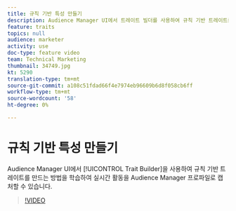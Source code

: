 ```yaml
---
title: 규칙 기반 특성 만들기
description: Audience Manager UI에서 트레이트 빌더를 사용하여 규칙 기반 트레이트를 만드는 방법을 알아보고, Audience Manager 프로필으로 실시간 활동을 캡처할 수 있습니다.
feature: traits
topics: null
audience: marketer
activity: use
doc-type: feature video
team: Technical Marketing
thumbnail: 34749.jpg
kt: 5290
translation-type: tm+mt
source-git-commit: a108c51fdad66f4e7974eb96609b6d8f058cb6ff
workflow-type: tm+mt
source-wordcount: '58'
ht-degree: 0%

---
```



# 규칙 기반 특성 만들기

Audience Manager UI에서 [!UICONTROL Trait Builder]을 사용하여 규칙 기반 트레이트를 만드는 방법을 학습하여 실시간 활동을 Audience Manager 프로파일로 캡처할 수 있습니다.

>[!VIDEO](https://video.tv.adobe.com/v/34749/?quality=12&learn=on)
